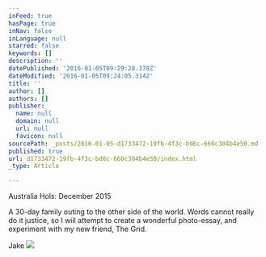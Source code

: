 ```yaml
---
inFeed: true
hasPage: true
inNav: false
inLanguage: null
starred: false
keywords: []
description: ''
datePublished: '2016-01-05T09:29:28.378Z'
dateModified: '2016-01-05T09:24:05.314Z'
title: ''
author: []
authors: []
publisher:
  name: null
  domain: null
  url: null
  favicon: null
sourcePath: _posts/2016-01-05-d1733472-19fb-4f3c-bd6c-660c304b4e50.md
published: true
url: d1733472-19fb-4f3c-bd6c-660c304b4e50/index.html
_type: Article

---
```

Australia Hols: December 2015

A 30-day family outing to the other side of the world. Words cannot really do it justice, so I will attempt to create a wonderful photo-essay, and experiment with my new friend, The Grid.

Jake
![](https://the-grid-user-content.s3-us-west-2.amazonaws.com/9f2f6b81-f85e-445a-b624-92283951a1c0.JPG)